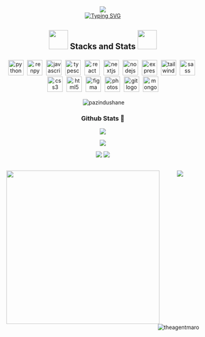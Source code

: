 <div align="center"><img src="https://github.com/Anmol-Baranwal/Cool-GIFs-For-GitHub/assets/74038190/d48893bd-0757-481c-8d7e-ba3e163feae7" /> </div>



<div align="center">
    <a href="https://git.io/typing-svg"><img src="https://readme-typing-svg.demolab.com?font=&pause=2000&color=0771F7&background=87FF6000&center=true&vCenter=true&repeat=false&random=true&width=670&lines=Hello%2C+Welcome+to+my+Github;Senior+AI+%26+GPT+%26+Frontend(React%2C+Next.js%2C+Nuxt.js%2C+Angular)" alt="Typing SVG" /></a>
</div>
    
<h2 align="center">
    <img src="https://media.tenor.com/SNL9_xhZl9oAAAAi/waving-hand-joypixels.gif" width="50" height="50"/> 
        Stacks and Stats
    <img src="https://media.tenor.com/SNL9_xhZl9oAAAAi/waving-hand-joypixels.gif" width="50" height="50"/>
</h2>

###

<div align="center">
  <img src="https://cdn.jsdelivr.net/gh/devicons/devicon/icons/python/python-original.svg" height="40" alt="python logo"  />
  <img width="2" />
  <img src="https://cdn.jsdelivr.net/gh/devicons/devicon@latest/icons/renpy/renpy-original.svg" height="40" alt="renpy logo"  />
  <img width="2" />
  <img src="https://cdn.jsdelivr.net/gh/devicons/devicon/icons/javascript/javascript-original.svg" height="40" alt="javascript logo"  />
  <img width="2" />
  <img src="https://cdn.jsdelivr.net/gh/devicons/devicon/icons/typescript/typescript-original.svg" height="40" alt="typescript logo"  />
  <img width="2" />
  <img src="https://cdn.jsdelivr.net/gh/devicons/devicon/icons/react/react-original.svg" height="40" alt="react logo"  />
  <img width="2" />
  <img src="https://skillicons.dev/icons?i=nextjs" height="40" alt="nextjs logo"  />
  <img width="2" />
  <img src="https://cdn.jsdelivr.net/gh/devicons/devicon/icons/nodejs/nodejs-original.svg" height="40" alt="nodejs logo"  />
  <img width="2" />
  <img src="https://skillicons.dev/icons?i=express" height="40" alt="express logo"  />
  <img width="2" />
  <img src="https://cdn.simpleicons.org/tailwindcss/06B6D4" height="40" alt="tailwindcss logo"  />
  <img width="2" />
  <img src="https://cdn.jsdelivr.net/gh/devicons/devicon/icons/sass/sass-original.svg" height="40" alt="sass logo"  />
  <img width="2" />
  <img src="https://cdn.jsdelivr.net/gh/devicons/devicon/icons/css3/css3-original.svg" height="40" alt="css3 logo"  />
  <img width="2" />
  <img src="https://cdn.jsdelivr.net/gh/devicons/devicon/icons/html5/html5-original.svg" height="40" alt="html5 logo"  />
  <img width="2" />
  <img src="https://cdn.jsdelivr.net/gh/devicons/devicon/icons/figma/figma-original.svg" height="40" alt="figma logo"  />
  <img width="2" />
  <img src="https://cdn.jsdelivr.net/gh/devicons/devicon/icons/photoshop/photoshop-plain.svg" height="40" alt="photoshop logo"  />
  <img width="2" />
  <img src="https://cdn.jsdelivr.net/gh/devicons/devicon/icons/git/git-original.svg" height="40" alt="git logo"  />
  <img width="2" />
  <img src="https://cdn.jsdelivr.net/gh/devicons/devicon/icons/mongodb/mongodb-original.svg" height="40" alt="mongodb logo"  />
</div>
<p align="center">&nbsp;<img align="center" src="https://github-readme-stats.vercel.app/api?username=pazindushane&theme=chartreuse-dark&show_icons=true&locale=en" alt="pazindushane" /></p>

<h3 align="center">
Github Stats 🧐
</h3>
<p align="center"> <img src="https://github-readme-streak-stats.herokuapp.com?user=masterGenerativeAI&theme=tokyonight-duo&date_format=M%20j%5B%2C%20Y%5D&card_width=556&type=png&border=050BEB&background=FFFFFF&stroke=0C0AEB&ring=8DEB76&fire=EB0000&currStreakNum=54EB0F&sideNums=14EB01"/> </p>

<p align="center"> <img src="https://github-profile-summary-cards.vercel.app/api/cards/profile-details?username=pazindushane&theme=github_dark"/> </p>

<div align="center">
<img src="https://github-profile-summary-cards.vercel.app/api/cards/stats?username=pazindushane&theme=github_dark"/>
<img src="https://github-profile-summary-cards.vercel.app/api/cards/productive-time?username=pazindushane&theme=github_dark"/>
</div>

<br>
<p> <img align="left" src="https://user-images.githubusercontent.com/74038190/229223263-cf2e4b07-2615-4f87-9c38-e37600f8381a.gif" width="400">

<img align="right" src="https://github-readme-stats.vercel.app/api/top-langs?username=theagentmaro&show_icons=true&locale=en&layout=compact" alt="theagentmaro" /> </p>


<p align="center">
  <img src="https://capsule-render.vercel.app/api?type=waving&color=gradient&height=80&section=footer"/>
</p>
